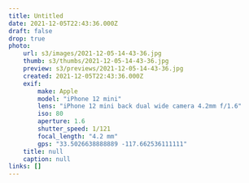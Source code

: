 ```yaml
---
title: Untitled
date: 2021-12-05T22:43:36.000Z
draft: false
drop: true
photo:
    url: s3/images/2021-12-05-14-43-36.jpg
    thumb: s3/thumbs/2021-12-05-14-43-36.jpg
    preview: s3/previews/2021-12-05-14-43-36.jpg
    created: 2021-12-05T22:43:36.000Z
    exif:
        make: Apple
        model: "iPhone 12 mini"
        lens: "iPhone 12 mini back dual wide camera 4.2mm f/1.6"
        iso: 80
        aperture: 1.6
        shutter_speed: 1/121
        focal_length: "4.2 mm"
        gps: "33.5026638888889 -117.662536111111"
    title: null
    caption: null
links: []
---
```

